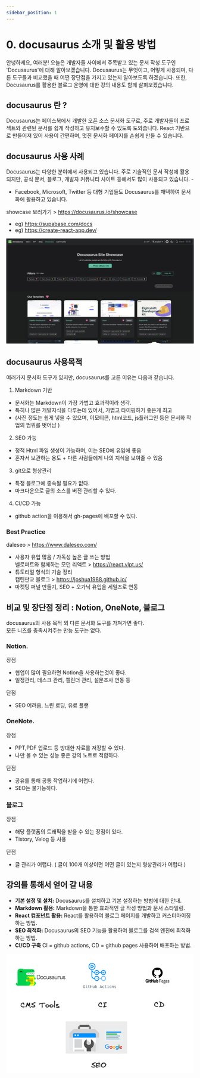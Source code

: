 ```yaml
---
sidebar_position: 1
---
```



# 0. docusaurus 소개 및 활용 방법

안녕하세요, 여러분! 오늘은 개발자들 사이에서 주목받고 있는 문서 작성 도구인 'Docusaurus'에 대해 알아보겠습니다. Docusaurus는 무엇이고, 어떻게 사용되며, 다른 도구들과 비교했을 때 어떤 장단점을 가지고 있는지 알아보도록 하겠습니다. 또한, Docusaurus를 활용한 블로그 운영에 대한 강의 내용도 함께 살펴보겠습니다.

## docusaurus 란 ? 

Docusaurus는 페이스북에서 개발한 오픈 소스 문서화 도구로, 주로 개발자들이 프로젝트와 관련된 문서를 쉽게 작성하고 유지보수할 수 있도록 도와줍니다. React 기반으로 만들어져 있어 사용이 간편하며, 멋진 문서화 페이지를 손쉽게 만들 수 있습니다.

## docusaurus 사용 사례

Docusaurus는 다양한 분야에서 사용되고 있습니다. 주로 기술적인 문서 작성에 활용되지만, 공식 문서, 블로그, 개발자 커뮤니티 사이트 등에서도 많이 사용되고 있습니다. -
- Facebook, Microsoft, Twitter 등 대형 기업들도 Docusaurus를 채택하여 문서화에 활용하고 있습니다.

showcase 보러가기 > https://docusaurus.io/showcase  
- eg) https://supabase.com/docs  
- eg) https://create-react-app.dev/ 


![Alt text](image.png)

## docusaurus 사용목적

여러가지 문서화 도구가 있지만, docusaurus를 고른 이유는 다음과 같습니다.   

1. Markdown 기반  
- 문서화는 Markdown이 가장 가볍고 효과적이라 생각.  
- 특히나 많은 개발지식을 다루는데 있어서, 가볍고 타이핑하기 좋은게 최고  
- (사진 정도는 쉽게 넣을 수 있으며, 이모티콘, html코드, js플러그인 등은 문서화 작업의 범위를 벗어남 )  

2. SEO 가능  
- 정적 Html 파일 생성이 가능하며, 이는 SEO에 유입에 좋음  
- 혼자서 보관하는 용도 + 다른 사람들에게 나의 지식을 보여줄 수 있음  

3. git으로 형상관리
- 특정 블로그에 종속될 필요가 없다.  
- 마크다운으로 글의 소스를 버전 관리할 수 있다.  

4. CI/CD 가능   
- github action을 이용해서 gh-pages에 배포할 수 있다.  

### Best Practice 

daleseo > https://www.daleseo.com/  
- 사용자 유입 많음 / 가독성 높은 글 쓰는 방법  
벨로퍼트와 함께하는 모던 리액트 > https://react.vlpt.us/   
- 튜토리얼 형식의 기술 정리  
캡틴판교 블로그 > https://joshua1988.github.io/   
- 마켓팅 퍼널 만들기, SEO + 오가닉 유입을 세일즈로 연동    


## 비교 및 장단점 정리 : Notion, OneNote, 블로그

docusaurus의 사용 목적 외 다른 문서화 도구를 가져가면 좋다.   
모든 니즈를 충족시켜주는 만능 도구는 없다.  

### Notion. 

장점
- 협업이 많이 필요하면 Notion을 사용하는것이 좋다.  
- 일정관리, 테스크 관리, 캘린더 관리, 설문조사 연동 등  

단점 
- SEO 어려움, 느린 로딩, 유료 플랜    


### OneNote.  

장점  
- PPT,PDF 업로드 등 방대한 자료를 저장할 수 있다.   
- 나만 볼 수 있는 성능 좋은 강의 노트로 적합하다.    

단점
  - 공유를 통해 공통 작업하기에 어렵다.  
  - SEO는 불가능하다.  

### 블로그  

장점
- 해당 플랫폼의 트래픽을 받을 수 있는 장점이 있다.   
- Tistory, Velog 등 사용  

단점  
 - 글 관리가 어렵다. ( 글이 100개 이상이면 어떤 글이 있는지 형상관리가 어렵다.)  


## 강의를 통해서 얻어 갈 내용

- **기본 설정 및 설치:** Docusaurus를 설치하고 기본 설정하는 방법에 대한 안내.  
- **Markdown 활용:** Markdown을 통한 효과적인 글 작성 방법과 문서 스타일링.   
- **React 컴포넌트 활용:** React를 활용하여 블로그 페이지를 개발하고 커스터마이징하는 방법.  
- **SEO 최적화:** Docusaurus의 SEO 기능을 활용하여 블로그를 검색 엔진에 최적화하는 방법.  
- **CI/CD 구축** CI = github actions, CD = github pages 사용하여 배포하는 방법.    

![](imge3.excalidraw.png)
